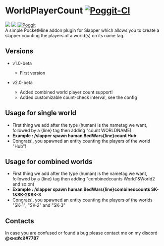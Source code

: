 # WorldPlayerCount [![Poggit-CI](https://poggit.pmmp.io/ci.badge/xXKHaLeD098Xx/WorldPlayerCount/WorldPlayerCount)](https://poggit.pmmp.io/ci/xXKHaLeD098Xx/WorldPlayerCount/WorldPlayerCount)

[![](https://poggit.pmmp.io/shield.dl.total/WorldPlayerCount)](https://poggit.pmmp.io/p/WorldPlayerCount)
[![](https://poggit.pmmp.io/shield.state/WorldPlayerCount)](https://poggit.pmmp.io/p/WorldPlayerCount)
[![Poggit](https://poggit.pmmp.io/ci.shield/xXKHaLeD098Xx/WorldPlayerCount/WorldPlayerCount?style=flat-square)](https://poggit.pmmp.io/ci/xXKHaLeD098Xx/WorldPlayerCount/WorldPlayerCount)
<br>
A simple PocketMine addon plugin for Slapper which allows you to create a slapper counting the players of a world(s) on its name tag.<br>
## Versions
- v1.0-beta
  - First version

- v2.0-beta
  - Added combined world player count support!
  - Added customizable count-check interval, see the config
## Usage for single world
- First thing we add after the type (human) is the nametag we want, followed by a {line} tag then adding "count WORLDNAME)<br>
- __Example : /slapper spawn human BedWars{line}count Hub<br>__
- Congrats!, you spawned an entity counting the players of the world "Hub"!
## Usage for combined worlds
- First thing we add after the type (human) is the nametag we want, followed by a {line} tag then adding "combinedcounts World1&World2 and so on)<br>
- __Example : /slapper spawn human BedWars{line}combinedcounts SK-1&SK-2&SK-3__
- Congrats!, you spawned an entity counting the players of the worlds "SK-1", "SK-2" and "SK-3"
## Contacts
In case you are confused or found a bug please contact me on my discord __@кнαℓє∂#7787__
